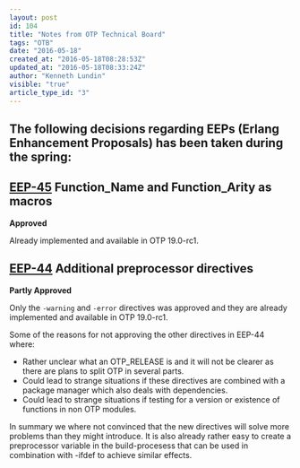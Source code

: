 ```yaml
---
layout: post
id: 104
title: "Notes from OTP Technical Board"
tags: "OTB"
date: "2016-05-18"
created_at: "2016-05-18T08:28:53Z"
updated_at: "2016-05-18T08:33:24Z"
author: "Kenneth Lundin"
visible: "true"
article_type_id: "3"
---
```


## The following decisions regarding EEPs (Erlang Enhancement Proposals) has been taken during the spring:

## [EEP-45](https://github.com/erlang/eep/blob/master/eeps/eep-0045.md) Function_Name and Function_Arity as macros

**Approved**

Already implemented and available in OTP 19.0-rc1.

## [EEP-44](https://github.com/erlang/eep/blob/master/eeps/eep-0044.md) Additional preprocessor directives

**Partly Approved**

Only the `-warning` and `-error` directives was approved and they are already implemented and available in OTP 19.0-rc1.

Some of the reasons for not approving the other directives in EEP-44 where:
* Rather unclear what an OTP_RELEASE is and it will not be clearer as there are plans to split OTP in several parts.
* Could lead to strange situations if these directives are combined with a package manager which also deals with dependencies.
* Could lead to strange situations if testing for a version or existence of functions in non OTP modules.

In summary we where not convinced that the new directives will solve more problems than they might introduce. It is also already rather easy to create a preprocessor variable in the build-procesess that can be used in combination with -ifdef to achieve similar effects.
